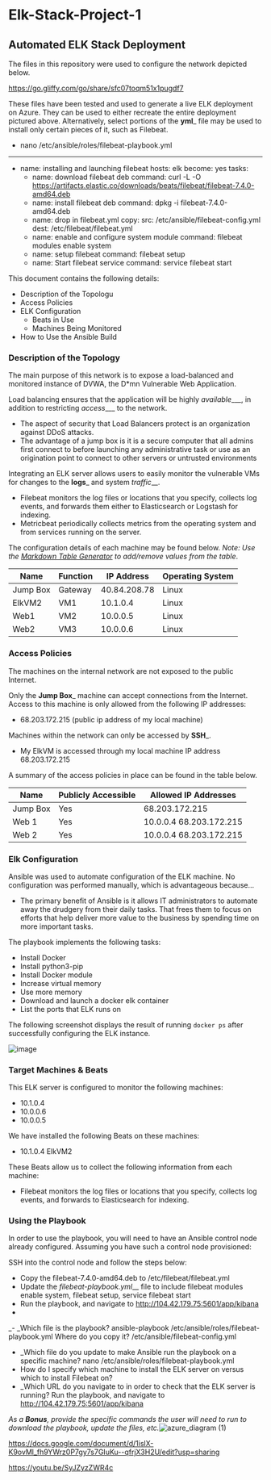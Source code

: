 # Elk-Stack-Project-1
## Automated ELK Stack Deployment

The files in this repository were used to configure the network depicted below.

https://go.gliffy.com/go/share/sfc07toqm51x1pugdf7


These files have been tested and used to generate a live ELK deployment on Azure. They can be used to either recreate the entire deployment pictured above. Alternatively, select portions of the __yml___ file may be used to install only certain pieces of it, such as Filebeat.


  - nano /etc/ansible/roles/filebeat-playbook.yml
  - ---
- name: installing and launching filebeat
  hosts: elk
  become: yes
  tasks:
  - name: download filebeat deb
    command: curl -L -O https://artifacts.elastic.co/downloads/beats/filebeat/filebeat-7.4.0-amd64.deb
  - name: install filebeat deb
    command: dpkg -i filebeat-7.4.0-amd64.deb
  - name: drop in filebeat.yml
    copy:
      src: /etc/ansible/filebeat-config.yml
      dest: /etc/filebeat/filebeat.yml
  - name: enable and configure system module
    command: filebeat modules enable system
  - name: setup filebeat
    command: filebeat setup
  - name: Start filebeat service
    command: service filebeat start
    

This document contains the following details:
- Description of the Topologu
- Access Policies
- ELK Configuration
  - Beats in Use
  - Machines Being Monitored
- How to Use the Ansible Build


### Description of the Topology

The main purpose of this network is to expose a load-balanced and monitored instance of DVWA, the D*mn Vulnerable Web Application.

Load balancing ensures that the application will be highly _available____, in addition to restricting _access____ to the network.
- The aspect of security that Load Balancers protect is an organization against DDoS attacks. 
- The advantage of a jump box is it is a secure computer that all admins first connect to before launching any administrative task or use as an origination point to connect to other servers or untrusted environments

Integrating an ELK server allows users to easily monitor the vulnerable VMs for changes to the __logs___ and system _traffic___.
- Filebeat monitors the log files or locations that you specify, collects log events, and forwards them either to Elasticsearch or Logstash for indexing.
- Metricbeat periodically collects metrics from the operating system and from services running on the server.

The configuration details of each machine may be found below.
_Note: Use the [Markdown Table Generator](http://www.tablesgenerator.com/markdown_tables) to add/remove values from the table_.

| Name     | Function | IP Address | Operating System |
|----------|----------|------------|------------------|
| Jump Box | Gateway  |40.84.208.78| Linux            |
| ElkVM2   |  VM1     |10.1.0.4    | Linux            |
| Web1     |  VM2     |10.0.0.5    | Linux            |
| Web2     |  VM3     |10.0.0.6    | Linux            |

### Access Policies

The machines on the internal network are not exposed to the public Internet. 

Only the __Jump Box___ machine can accept connections from the Internet. Access to this machine is only allowed from the following IP addresses:
- 68.203.172.215 (public ip address of my local machine)

Machines within the network can only be accessed by __SSH___.
- My ElkVM is accessed through my local machine  IP address 68.203.172.215

A summary of the access policies in place can be found in the table below.

| Name     | Publicly Accessible | Allowed IP Addresses |
|----------|---------------------|----------------------|
| Jump Box | Yes                 |68.203.172.215       |
| Web 1    | Yes                 |10.0.0.4  68.203.172.215|
| Web 2    | Yes                 |10.0.0.4  68.203.172.215|

### Elk Configuration

Ansible was used to automate configuration of the ELK machine. No configuration was performed manually, which is advantageous because...
- The primary benefit of Ansible is it allows IT administrators to automate away the drudgery from their daily tasks. That frees them to focus on efforts that help deliver more value to the business by spending time on more important tasks.

The playbook implements the following tasks:
- Install Docker 
- Install python3-pip
- Install Docker module
- Increase virtual memory
- Use more memory
- Download and launch a docker elk container
- List the ports that ELK runs on


The following screenshot displays the result of running `docker ps` after successfully configuring the ELK instance.

![image](https://user-images.githubusercontent.com/75663475/113495221-9b465000-94b5-11eb-885e-6c35501ff89e.png)


### Target Machines & Beats
This ELK server is configured to monitor the following machines:
- 10.1.0.4
- 10.0.0.6
- 10.0.0.5

We have installed the following Beats on these machines:
- 10.1.0.4 ElkVM2

These Beats allow us to collect the following information from each machine:
-  Filebeat monitors the log files or locations that you specify, collects log events, and forwards to Elasticsearch for indexing.

### Using the Playbook
In order to use the playbook, you will need to have an Ansible control node already configured. Assuming you have such a control node provisioned: 

SSH into the control node and follow the steps below:
- Copy the filebeat-7.4.0-amd64.deb to /etc/filebeat/filebeat.yml
- Update the _filebeat-playbook.yml___ file to include filebeat modules enable system, filebeat setup, service filebeat start
- Run the playbook, and navigate to http://104.42.179.75:5601/app/kibana
- 

_- _Which file is the playbook? ansible-playbook /etc/ansible/roles/filebeat-playbook.yml Where do you copy it? /etc/ansible/filebeat-config.yml
- _Which file do you update to make Ansible run the playbook on a specific machine? nano /etc/ansible/roles/filebeat-playbook.yml
- How do I specify which machine to install the ELK server on versus which to install Filebeat on? 
- _Which URL do you navigate to in order to check that the ELK server is running?  Run the playbook, and navigate to http://104.42.179.75:5601/app/kibana

_As a **Bonus**, provide the specific commands the user will need to run to download the playbook, update the files, etc._![azure_diagram (1)](https://user-images.githubusercontent.com/75663475/113498453-9fcd3180-94d2-11eb-98d3-f9a3895168f8.png)

https://docs.google.com/document/d/1islX-K9ovMl_fh9YWrz0P7gy7s7GIuKu--qfrjX3H2U/edit?usp=sharing

https://youtu.be/SyJZyzZWR4c

